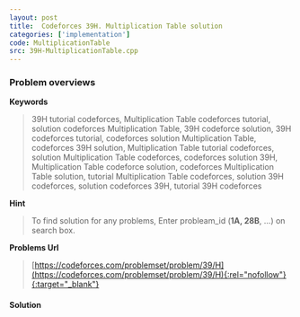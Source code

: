 ```yaml
---
layout: post
title:  Codeforces 39H. Multiplication Table solution
categories: ['implementation']
code: MultiplicationTable
src: 39H-MultiplicationTable.cpp
---
```

### **Problem overviews**

**Keywords**
> 39H tutorial codeforces, Multiplication Table codeforces tutorial, solution codeforces Multiplication Table, 39H codeforce solution, 39H codeforces tutorial, codeforces solution Multiplication Table, codeforces 39H solution, Multiplication Table tutorial codeforces, solution Multiplication Table codeforces, codeforces solution 39H, Multiplication Table codeforce solution, codeforces Multiplication Table solution, tutorial Multiplication Table codeforces, solution 39H codeforces, solution codeforces 39H, tutorial 39H codeforces

**Hint**
> To find solution for any problems, Enter probleam_id (**1A, 28B**, ...) on search box. 

**Problems Url**
> [https://codeforces.com/problemset/problem/39/H](https://codeforces.com/problemset/problem/39/H){:rel="nofollow"}{:target="_blank"}

#### **Solution**



